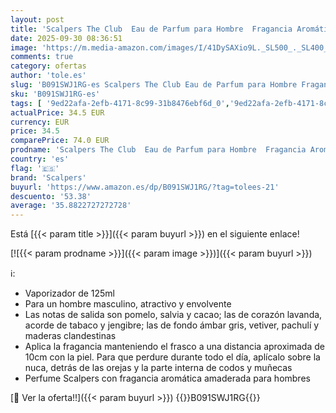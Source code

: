 ```yaml
---
layout: post
title: 'Scalpers The Club  Eau de Parfum para Hombre  Fragancia Aromática Amaderada  125 ml con Vaporizador'
date: 2025-09-30 08:36:51
image: 'https://m.media-amazon.com/images/I/41DySAXio9L._SL500_._SL400_.jpg'
comments: true
category: ofertas
author: 'tole.es'
slug: 'B091SWJ1RG-es Scalpers The Club Eau de Parfum para Hombre Fragancia...'
sku: 'B091SWJ1RG-es'
tags: [ '9ed22afa-2efb-4171-8c99-31b8476ebf6d_0','9ed22afa-2efb-4171-8c99-31b8476ebf6d_1101','9ed22afa-2efb-4171-8c99-31b8476ebf6d_4701','9ed22afa-2efb-4171-8c99-31b8476ebf6d_5001','9ed22afa-2efb-4171-8c99-31b8476ebf6d_9901','Agua de perfume para hombres','Arborist Merchandising Root','Belleza','Fragancias para hombres','New arrivals in beauty','Novedades: Beleza','Perfumes y fragancias','Self Service','Special Features Stores','Top Brands Beauty Fragrances','Top Brands Beauty Selection','Top Brands Perfumes Selection','de','eau','parfum','scalpers','top brands_beauty','🇪🇸', ]
actualPrice: 34.5 EUR
currency: EUR
price: 34.5
comparePrice: 74.0 EUR
prodname: 'Scalpers The Club  Eau de Parfum para Hombre  Fragancia Aromática Amaderada  125 ml con Vaporizador'
country: 'es'
flag: '🇪🇸'
brand: 'Scalpers'
buyurl: 'https://www.amazon.es/dp/B091SWJ1RG/?tag=tolees-21'
descuento: '53.38'
average: '35.8822727272728'
---
```


Está [{{< param title >}}]({{< param buyurl >}}) en el siguiente enlace!

[![{{< param prodname >}}]({{< param image >}})]({{< param buyurl >}})

ℹ️:

- Vaporizador de 125ml
- Para un hombre masculino, atractivo y envolvente
- Las notas de salida son pomelo, salvia y cacao; las de corazón lavanda, acorde de tabaco y jengibre; las de fondo ámbar gris, vetiver, pachulí y maderas clandestinas
- Aplica la fragancia manteniendo el frasco a una distancia aproximada de 10cm con la piel. Para que perdure durante todo el día, aplícalo sobre la nuca, detrás de las orejas y la parte interna de codos y muñecas
- Perfume Scalpers con fragancia aromática amaderada para hombres

[🛒 Ver la oferta!!]({{< param buyurl >}})
{{<world>}}B091SWJ1RG{{</world>}}
